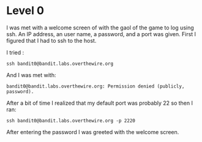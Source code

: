 # Level 0

I was met with a welcome screen of with the gaol of the game to log using ssh. An IP address, an user name, a password, and a port was given. First I figured that I had to ssh to the host.

I tried :

```
ssh bandit0@bandit.labs.overthewire.org
```

And I was met with:

```
bandit0@bandit.labs.overthewire.org: Permission denied (publicly, password).
```

After a bit of time I realized that my default port was probably 22 so then I ran:

```
ssh bandit0@bandit.labs.overthewire.org -p 2220
```

After entering the password I was greeted with the welcome screen.
